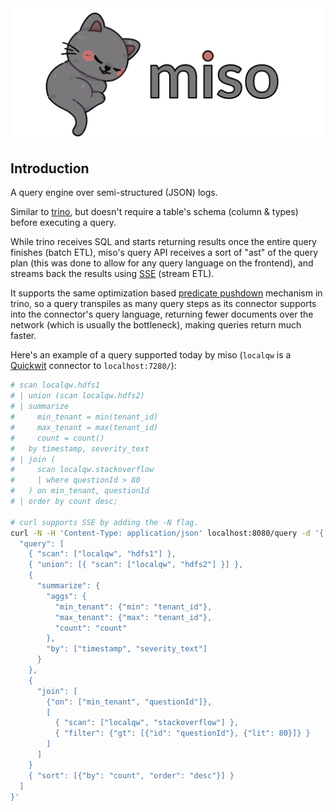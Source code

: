 <img src="./logo.png">

## Introduction

A query engine over semi-structured (JSON) logs.

Similar to <a href="https://trino.io/">trino</a>, but doesn't require a table's schema (column & types) before executing a query.

While trino receives SQL and starts returning results once the entire query finishes (batch ETL), miso's query API receives a sort of "ast" of the query plan (this was done to allow for any query language on the frontend), and streams back the results using <a href="https://html.spec.whatwg.org/multipage/server-sent-events.html">SSE</a> (stream ETL).

It supports the same optimization based <a href="https://trino.io/docs/current/optimizer/pushdown.html">predicate pushdown</a> mechanism in trino, so a query transpiles as many query steps as its connector supports into the connector's query language, returning fewer documents over the network (which is usually the bottleneck), making queries return much faster.

Here's an example of a query supported today by miso (`localqw` is a <a href="https://quickwit.io/">Quickwit</a> connector to `localhost:7280/`):

```sh
# scan localqw.hdfs1
# | union (scan localqw.hdfs2)
# | summarize
#     min_tenant = min(tenant_id)
#     max_tenant = max(tenant_id)
#     count = count()
#   by timestamp, severity_text 
# | join (
#     scan localqw.stackoverflow
#     | where questionId > 80
#   ) on min_tenant, questionId
# | order by count desc;

# curl supports SSE by adding the -N flag.
curl -N -H 'Content-Type: application/json' localhost:8080/query -d '{
  "query": [
    { "scan": ["localqw", "hdfs1"] },
    { "union": [{ "scan": ["localqw", "hdfs2"] }] },
    {
      "summarize": {
        "aggs": {
          "min_tenant": {"min": "tenant_id"},
          "max_tenant": {"max": "tenant_id"},
          "count": "count"
        },
        "by": ["timestamp", "severity_text"]
      }
    },
    {
      "join": [
        {"on": ["min_tenant", "questionId"]},
        [
          { "scan": ["localqw", "stackoverflow"] },
          { "filter": {"gt": [{"id": "questionId"}, {"lit": 80}]} }
        ]
      ]
    }
    { "sort": [{"by": "count", "order": "desc"}] }
  ]
}'
```
